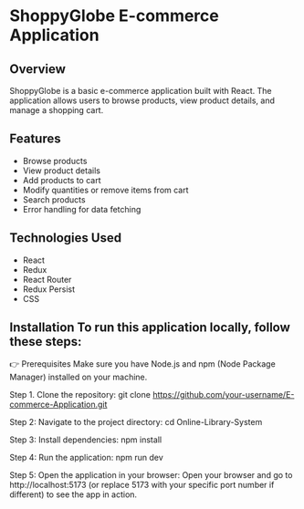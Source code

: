 # ShoppyGlobe E-commerce Application

## Overview
ShoppyGlobe is a basic e-commerce application built with React. The application allows users to browse products, view product details, and manage a shopping cart.

## Features
- Browse products
- View product details
- Add products to cart
- Modify quantities or remove items from cart
- Search products
- Error handling for data fetching

## Technologies Used
- React
- Redux
- React Router
- Redux Persist
- CSS


## Installation To run this application locally, follow these steps:

👉 Prerequisites Make sure you have Node.js and npm (Node Package Manager) installed on your machine.

Step 1. Clone the repository: git clone https://github.com/your-username/E-commerce-Application.git

Step 2: Navigate to the project directory: cd Online-Library-System

Step 3: Install dependencies: npm install

Step 4: Run the application: npm run dev

Step 5: Open the application in your browser: Open your browser and go to http://localhost:5173 (or replace 5173 with your specific port number if different) to see the app in action.

